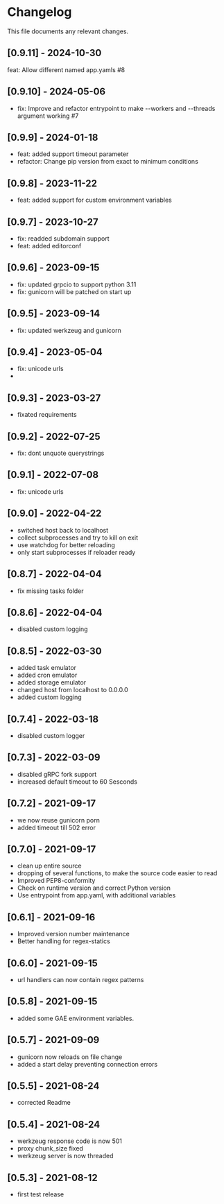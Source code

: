 # Changelog

This file documents any relevant changes.
## [0.9.11] - 2024-10-30
feat: Allow different named app.yamls #8

## [0.9.10] - 2024-05-06
- fix: Improve and refactor entrypoint to make --workers and --threads argument working #7

## [0.9.9] - 2024-01-18
- feat: added support timeout parameter
- refactor: Change pip version from exact to minimum conditions

## [0.9.8] - 2023-11-22
- feat: added support for custom environment variables

## [0.9.7] - 2023-10-27
- fix: readded subdomain support
- feat: added editorconf

## [0.9.6] - 2023-09-15
- fix: updated grpcio to support python 3.11
- fix: gunicorn will be patched on start up


## [0.9.5] - 2023-09-14
- fix: updated werkzeug and gunicorn

## [0.9.4] - 2023-05-04
- fix: unicode urls
- 
## [0.9.3] - 2023-03-27
- fixated requirements

## [0.9.2] - 2022-07-25
- fix: dont unquote querystrings

## [0.9.1] - 2022-07-08
- fix: unicode urls

## [0.9.0] - 2022-04-22
- switched host back to localhost
- collect subprocesses and try to kill on exit
- use watchdog for better reloading
- only start subprocesses if reloader ready

## [0.8.7] - 2022-04-04
- fix missing tasks folder

## [0.8.6] - 2022-04-04
- disabled custom logging

## [0.8.5] - 2022-03-30
- added task emulator
- added cron emulator
- added storage emulator
- changed host from localhost to 0.0.0.0
- added custom logging

## [0.7.4] - 2022-03-18
- disabled custom logger

## [0.7.3] - 2022-03-09
- disabled gRPC fork support
- increased default timeout to 60 Sesconds

## [0.7.2] - 2021-09-17
- we now reuse gunicorn porn
- added timeout till 502 error 

## [0.7.0] - 2021-09-17
- clean up entire source
- dropping of several functions, to make the source code easier to read
- Improved PEP8-conformity
- Check on runtime version and correct Python version
- Use entrypoint from app.yaml, with additional variables

## [0.6.1] - 2021-09-16
- Improved version number maintenance
- Better handling for regex-statics 

## [0.6.0] - 2021-09-15
- url handlers can now contain regex patterns

## [0.5.8] - 2021-09-15
- added some GAE environment variables.

## [0.5.7] - 2021-09-09
- gunicorn now reloads on file change
- added a start delay preventing connection errors

## [0.5.5] - 2021-08-24
- corrected Readme

## [0.5.4] - 2021-08-24
- werkzeug response code is now 501
- proxy chunk_size fixed
- werkzeug server is now threaded

## [0.5.3] - 2021-08-12
- first test release
